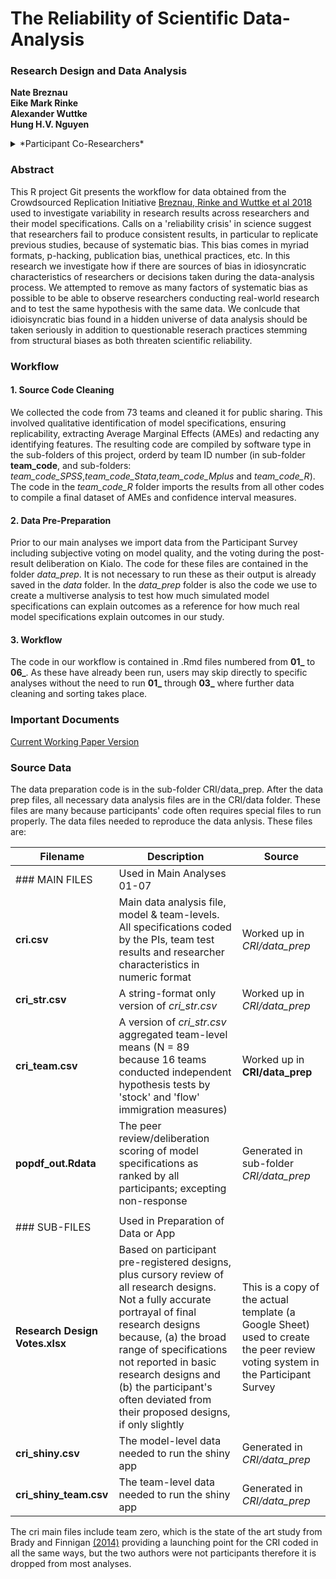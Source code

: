 # The Reliability of Scientific Data-Analysis


### Research Design and Data Analysis

**Nate Breznau**
<br>**Eike Mark Rinke**
<br>**Alexander Wuttke**
<br>**Hung H.V. Nguyen**

<details>
<summary>*Participant Co-Researchers*</summary>
Muna Adem, Jule Adriaans, Amalia Alvarez-Benjumea, Henrik Andersen, Daniel Auer, Flavio Azevedo, Oke Bahnsen, Dave Balzer, Paul C. Bauer, Gerrit Bauer, Markus Baumann, Sharon Baute, Verena Benoit, Julian Bernauer, Carl Berning, Anna Berthold, Felix S.Bethke, Thomas Biegert, Katharina Blinzler, Johannes N. Blumenberg, Licia Bobzien, Andrea Bohman, Thijs Bol, Amie Bostic, Zuzanna Brzozowska, Katharina Burgdorf, Kaspar Burger, Kathrin Busch, Juan Carlos-Castillo, Nathan Chan, Pablo Christmann, Roxanne Connelly, Christian Czymara, Elena Damian, Alejandro Ecker, Achim Edelmann, Maureen A.Eger, Simon Ellerbrock, Anna Forke, Andrea Forster, Chris Gaasendam, Konstantin Gavras, Vernon Gayle, Theresa Gessler, Timo Gnambs, Amélie Godefroidt, Alexander Greinert, Max Grömping, Martin Groß, Stefan Gruber, Tobias Gummer, Andreas Hadjar, Jan Paul Heisig, Sebastian Hellmeier, Stefanie Heyne, Magdalena Hirsch, Mikael Hjerm, Oshrat Hochman, Jan H. Höffler, Andreas Hövermann, Sophia Hunger, Christian Hunkler, NoraHuth, Zsofia Ignacz, LauraJacobs, Jannes Jacobsen, Bastian Jaeger, Sebastian Jungkunz, Nils Jungmann, Mathias Kauff, ManuelKleinert, Julia Klinger, Jan-Philipp Kolb, Marta Kołczyńska, John Kuk, Katharina Kunißen, Dafina Kurti, Philipp Lersch, Lea-Maria Löbel, Philipp Lutscher, Matthias Mader, Joan Madia, Natalia Malancu, Luis Maldonado, Helge Marahrens, Nicole Martin, Paul Martinez, Jochen Mayerl, Oscar J. Mayorga, Patricia McManus, Kyle McWagner, Cecil Meeusen, Daniel Meierrieks, Jonathan Mellon, Friedolin Merhout, Samuel Merk, Daniel Meyer, Jonathan Mijs, Cristobal Moya, Marcel Neunhoeffer, Daniel Nüst, Olav Nygård, Fabian Ochsenfeld, Gunnar Otte, Anna Pechenkina, Christopher Prosser, Louis Raes, Kevin Ralston, Miguel Ramos, Frank Reichert, Leticia Rettore Micheli, Arne Roets, Jonathan Rogers, Guido Ropers, Robin Samuel, Gregor Sand, Constanza Sanhueza Petrarca, Ariela Schachter, Merlin Schaeffer, David Schieferdecker, Elmar Schlueter, Katja Schmidt, Regine Schmidt, Alexander Schmidt-Catran, Claudia Schmiedeberg, Jürgen Schneider, Martijn Schoonvelde, Julia Schulte-Cloos, Sandy Schumann, Reinhard Schunck, Jürgen Schupp, Julian Seuring, Henning Silber, Willem Sleegers, Nico Sonntag, Alexander Staudt, Nadia Steiber, Nils Steiner, Sebastian Sternberg, Dieter Stiers, Dragana Stojmenovska, Nora Storz, Erich Striessnig, Anne-Kathrin Stroppe, Janna Teltemann, Andrey Tibajev, Brian Tung, Giacomo Vagni, Jasper Van Assche, Metavan der Linden, Jolanda van der Noll, Arno Van Hootegem, Stefan Vogtenhuber, Bogdan Voicu, Fieke Wagemans, Nadja Wehl, Hannah Werner, Brenton Wiernik, Fabian Winter, Christof Wolf, Nan Zhang, Conrad Ziller, Björn Zakula, Stefan Zins and Tomasz Żółtak
</details>


### Abstract

This R project Git presents the workflow for data obtained from the Crowdsourced Replication Initiative [Breznau, Rinke and Wuttke et al 2018](https://osf.io/preprints/socarxiv/6j9qb/) used to investigate variability in research results across researchers and their model specifications. Calls on a 'reliability crisis' in science suggest that researchers fail to produce consistent results, in particular to replicate previous studies, because of systematic bias. This bias comes in myriad formats, p-hacking, publication bias, unethical practices, etc. In this research we investigate how if there are sources of bias in idiosyncratic characteristics of researchers or decisions taken during the data-analysis process. We attempted to remove as many factors of systematic bias as possible to be able to observe researchers conducting real-world research and to test the same hypothesis with the same data. We conlcude that idioisyncratic bias found in a hidden universe of data analysis should be taken seriously in addition to questionable reserach practices stemming from structural biases as both threaten scientific reliability.

### Workflow

#### 1. Source Code Cleaning

We collected the code from 73 teams and cleaned it for public sharing. This involved qualitative identification of model specifications, ensuring replicability, extracting Average Marginal Effects (AMEs) and redacting any identifying features. The resulting code are compiled by software type in the sub-folders of this project, orderd by team ID number (in sub-folder **team_code**, and sub-folders: *team_code_SPSS*,*team_code_Stata*,*team_code_Mplus* and *team_code_R*). The code in the *team_code_R* folder imports the results from all other codes to compile a final dataset of AMEs and confidence interval measures. 

#### 2. Data Pre-Preparation

Prior to our main analyses we import data from the Participant Survey including subjective voting on model quality, and the voting during the post-result deliberation on Kialo. The code for these files are contained in the folder *data_prep*. It is not necessary to run these as their output is already saved in the *data* folder. In the *data_prep* folder is also the code we use to create a multiverse analysis to test how much simulated model specifications can explain outcomes as a reference for how much real model specifications explain outcomes in our study.

#### 3. Workflow

The code in our workflow is contained in .Rmd files numbered from **01_** to **06_**. As these have already been run, users may skip directly to specific analyses without the need to run **01_** through **03_** where further data cleaning and sorting takes place.

### Important Documents

[Current Working Paper Version](https://docs.google.com/document/d/1Mlf8QANbUKt9zLxhXnp0ODt57-551YmmQatmENXEK88/edit#heading=h.4jbwvgc9efg)



### Source Data

The data preparation code is in the sub-folder CRI/data_prep. After the data prep files, all necessary data analysis files are in the CRI/data folder. These files are many because participants' code often requires special files to run properly. The data files needed to reproduce the data anlysis. These files are:

| Filename | Description | Source |
| ---| -------|---|
| ### MAIN FILES | Used in Main Analyses 01-07 | |
| **cri.csv** | Main data analysis file, model & team-levels. All specifications coded by the PIs, team test results and researcher characteristics in numeric format | Worked up in *CRI/data_prep* |
| **cri_str.csv** | A string-format only version of *cri_str.csv* | Worked up in *CRI/data_prep* |
| **cri_team.csv** | A version of *cri_str.csv* aggregated team-level means (N = 89 because 16 teams conducted independent hypothesis tests by 'stock' and 'flow' immigration measures) | Worked up in **CRI/data_prep** |
| **popdf_out.Rdata** |The peer review/deliberation scoring of model specifications as ranked by all participants; excepting non-response|Generated in sub-folder *CRI/data_prep* | Participant survey and Kialo deliberation |
|   |        |   |
| ### SUB-FILES | Used in Preparation of Data or App| |
| **Research Design Votes.xlsx** | Based on participant pre-registered designs, plus cursory review of all research designs. Not a fully accurate portrayal of final research designs because, (a) the broad range of specifications not reported in basic research designs and (b) the participant's often deviated from their proposed designs, if only slightly | This is a copy of the actual template (a Google Sheet) used to create the peer review voting system in the Participant Survey | 
| **cri_shiny.csv**| The model-level data needed to run the shiny app | Generated in *CRI/data_prep* |
| **cri_shiny_team.csv**| The team-level data needed to run the shiny app | Generated in *CRI/data_prep* |

The cri main files include team zero, which is the state of the art study from Brady and Finnigan [(2014)](https://doi.org/10.1177/0003122413513022) providing a launching point for the CRI coded in all the same ways, but the two authors were not participants therefore it is dropped from most analyses.


